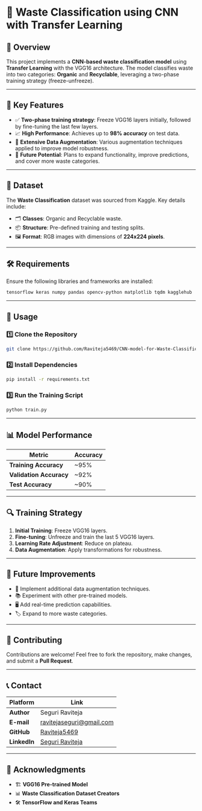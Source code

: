 # 🚀 Waste Classification using CNN with Transfer Learning

## 📌 Overview
This project implements a **CNN-based waste classification model** using **Transfer Learning** with the VGG16 architecture. The model classifies waste into two categories: **Organic** and **Recyclable**, leveraging a two-phase training strategy (freeze-unfreeze).

---

## 🌟 Key Features
- ✅ **Two-phase training strategy**: Freeze VGG16 layers initially, followed by fine-tuning the last few layers.
- 📈 **High Performance**: Achieves up to **98% accuracy** on test data.
- 🎨 **Extensive Data Augmentation**: Various augmentation techniques applied to improve model robustness.
- 🔮 **Future Potential**: Plans to expand functionality, improve predictions, and cover more waste categories.

---

## 📁 Dataset
The **Waste Classification** dataset was sourced from Kaggle. Key details include:
- 🗂 **Classes**: Organic and Recyclable waste.
- 📦 **Structure**: Pre-defined training and testing splits.
- 🖼 **Format**: RGB images with dimensions of **224x224 pixels**.

---

## 🛠️ Requirements
Ensure the following libraries and frameworks are installed:

```bash
tensorflow keras numpy pandas opencv-python matplotlib tqdm kagglehub
```

---

## 🚀 Usage
### 1️⃣ Clone the Repository
```bash
git clone https://github.com/Raviteja5469/CNN-model-for-Waste-Classification.git
```

### 2️⃣ Install Dependencies
```bash
pip install -r requirements.txt
```

### 3️⃣ Run the Training Script
```bash
python train.py
```

---

## 📊 Model Performance
| Metric | Accuracy |
|--------|---------|
| **Training Accuracy** | ~95% |
| **Validation Accuracy** | ~92% |
| **Test Accuracy** | ~90% |

---

## 🔍 Training Strategy
1. **Initial Training**: Freeze VGG16 layers.
2. **Fine-tuning**: Unfreeze and train the last 5 VGG16 layers.
3. **Learning Rate Adjustment**: Reduce on plateau.
4. **Data Augmentation**: Apply transformations for robustness.

---

## 🔮 Future Improvements
- 🔄 Implement additional data augmentation techniques.
- 📚 Experiment with other pre-trained models.
- 🖥 Add real-time prediction capabilities.
- 🏷 Expand to more waste categories.

---

## 👥 Contributing
Contributions are welcome! Feel free to fork the repository, make changes, and submit a **Pull Request**.

---

## 📞 Contact
| Platform  | Link |
|-----------|------|
| **Author** | Seguri Raviteja |
| **E-mail** | [ravitejaseguri@gmail.com](mailto:ravitejaseguri@gmail.com) |
| **GitHub** | [Raviteja5469](https://github.com/Raviteja5469) |
| **LinkedIn** | [Seguri Raviteja](https://www.linkedin.com/in/ravi-teja-61190a253) |

---

## 🙌 Acknowledgments
- 🏗 **VGG16 Pre-trained Model**
- 📊 **Waste Classification Dataset Creators**
- 🛠 **TensorFlow and Keras Teams**

